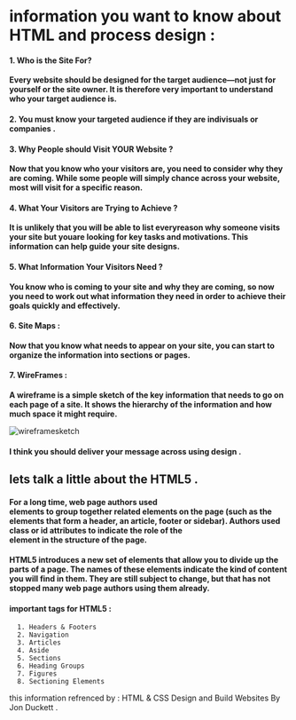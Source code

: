 # information you want to know about HTML and process design :

#### 1. Who is the Site For?
**Every website should be designed for the target audience—not just for yourself or the site owner. It is therefore very important to understand who your target audience is.**

#### 2. You must know your targeted audience if they are indivisuals or companies .

#### 3. Why People should Visit YOUR Website ?
**Now that you know who your visitors are, you need to consider why they are coming. While some people will simply chance across your website, most will visit for a specific reason.**

#### 4. What Your Visitors are Trying to Achieve ?
**It is unlikely that you will be able to list everyreason why someone visits your site but youare looking for key tasks and motivations. This information can help guide your site designs.**

#### 5. What Information Your Visitors Need ?
**You know who is coming to your site and why they are coming, so now you need to work out what information they need in order to achieve their goals quickly and effectively.**

#### 6. Site Maps : 
**Now that you know what needs to appear on your site, you can start to organize the information into sections or pages.**

#### 7. WireFrames :
**A wireframe is a simple sketch of the key information that needs to go on each page of a site. It shows the hierarchy of the information and how much space it might require.**

![wireframesketch](https://cdn.dribbble.com/users/137681/screenshots/2610309/wireframe_sketches.jpg)

#### I think you should deliver your message across using design .

## lets talk a little about the HTML5 .

#### For a long time, web page authors used <div> elements to group together related elements on the page (such as the elements that form a header, an article, footer or sidebar). Authors used class or id attributes to indicate the role of the <div> element in the structure of the page.

#### HTML5 introduces a new set of elements that allow you to divide up the parts of a page. The names of these elements indicate the kind of content you will find in them. They are still subject to change, but that has not stopped many web page authors using them already.

#### important tags for HTML5 :
      1. Headers & Footers
      2. Navigation
      3. Articles
      4. Aside
      5. Sections
      6. Heading Groups
      7. Figures
      8. Sectioning Elements


this information refrenced by : HTML & CSS Design and Build Websites By Jon Duckett . 



